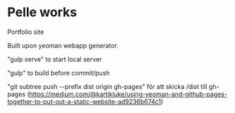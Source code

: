 # Pelle works
Portfolio site

Built upon yeoman webapp generator.

"gulp serve" to start local server

"gulp" to build before commit/push

"git subtree push --prefix dist origin gh-pages" för att skicka /dist till gh-pages
(https://medium.com/@kartikluke/using-yeoman-and-github-pages-together-to-put-out-a-static-website-ad9236b674c1)
